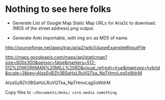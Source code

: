 # Nothing to see here folks

* Generate List of Google Map Static Map URLs for Aria2c to download. (MD5 of the street address).png output.

* Generate Anki importable, with img src as MD5 of name.

http://sourceforge.net/apps/trac/aria2/wiki/UsageExample#InputFile

http://maps.googleapis.com/maps/api/staticmap?size=600x300&sensor=false&markers=512-512%20WORKMAN%20MILL%20RD&visual_refresh=true&maptype=hybrid&scale=2&key=AIzaSyBZh3BSaHzLRuVQTka_NpTHmvLqg5sWdrM

AIzaSyBZh3BSaHzLRuVQTka_NpTHmvLqg5sWdrM


Copy files to `~/Documents/Anki/ core.media something`
